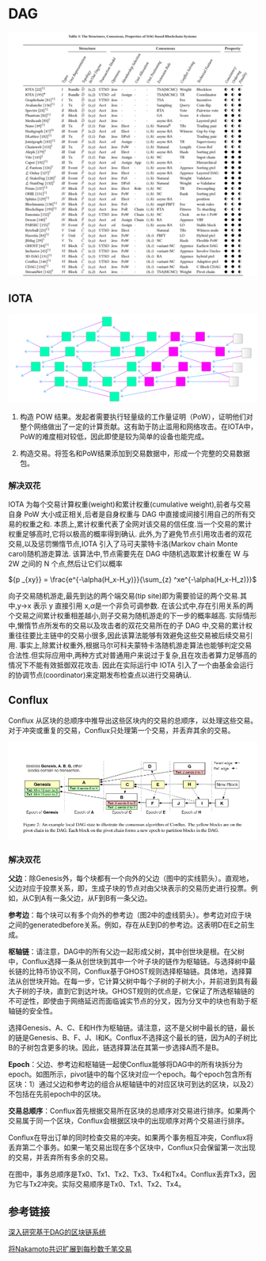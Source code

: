 # DAG

![avatar](./images/all.png)

## IOTA

![avatar](./images/IOTA.png)

1. 构造 POW 结果。发起者需要执行轻量级的工作量证明（PoW），证明他们对整个网络做出了一定的计算贡献。这有助于防止滥用和网络攻击。在IOTA中，PoW的难度相对较低，因此即使是较为简单的设备也能完成。

2. 构造交易。将签名和PoW结果添加到交易数据中，形成一个完整的交易数据包。

### 解决双花

IOTA 为每个交易计算权重(weight)和累计权重(cumulative weight),前者与交易自身 PoW 大小成正相关,后者是自身权重与 DAG 中直接或间接引用自己的所有交易的权重之和.
本质上,累计权重代表了全网对该交易的信任度.当一个交易的累计权重足够高时,它将以极高的概率得到确认.
此外,为了避免节点引用攻击者的双花交易,以及惩罚懒惰节点,IOTA 引入了马可夫蒙特卡洛(Markov chain Monte carol)随机游走算法.
该算法中,节点需要先在 DAG 中随机选取累计权重在 W 与 2W 之间的 N 个点,然后让它们以概率

${p _{xy}} =  \frac{e^{-\alpha(H_x-H_y)}}{\sum_{z} ^xe^{-\alpha(H_x-H_z)}}$

向子交易随机游走,最先到达的两个端交易(tip site)即为需要验证的两个交易.其中,y→x 表示 y 直接引用 x,$\alpha$是一个非负可调参数.
在该公式中,存在引用关系的两个交易之间累计权重相差越小,则子交易为随机游走的下一步的概率越高.
实际情形中,懒惰节点所发布的交易以及攻击者的双花交易所在的子 DAG 中,交易的累计权重往往要比主链中的交易小很多,因此该算法能够有效避免这些交易被后续交易引用.
事实上,除累计权重外,根据马尔可科夫蒙特卡洛随机游走算法也能够判定交易合法性.但实际应用中,两种方式对普通用户来说过于复杂,且在攻击者算力足够高的情况下不能有效抵御双花攻击.
因此在实际运行中 IOTA 引入了一个由基金会运行的协调节点(coordinator)来定期发布检查点以进行交易确认.

## Conflux

Conflux 从区块的总顺序中推导出这些区块内的交易的总顺序，以处理这些交易。对于冲突或重复的交易，Conflux只处理第一个交易，并丢弃其余的交易。

![avatar](./images/conflux.png)

### 解决双花

**父边**：除Genesis外，每个块都有一个向外的父边（图中的实线箭头）。直观地，父边对应于投票关系，即，生成子块的节点对由父块表示的交易历史进行投票。例如，从C到A有一条父边，从F到B有一条父边。

**参考边**：每个块可以有多个向外的参考边（图2中的虚线箭头）。参考边对应于块之间的generatedbefore关系。例如，存在从E到D的参考边。这表明D在E之前生成。

**枢轴链**：请注意，DAG中的所有父边一起形成父树，其中创世块是根。在父树中，Conflux选择一条从创世块到其中一个叶子块的链作为枢轴链。与选择树中最长链的比特币协议不同，Conflux基于GHOST规则选择枢轴链。具体地，选择算法从创世块开始。在每一步，它计算父树中每个子树的子树大小，并前进到具有最大子树的子块，直到它到达叶块。GHOST规则的优点是，它保证了所选枢轴链的不可逆性，即使由于网络延迟而面临诚实节点的分叉，因为分叉中的块也有助于枢轴链的安全性。

选择Genesis、A、C、E和H作为枢轴链。请注意，这不是父树中最长的链，最长的链是Genesis、B、F、J、I和K。Conflux不选择这个最长的链，因为A的子树比B的子树包含更多的块。因此，链选择算法在其第一步选择A而不是B。

**Epoch**：父边、参考边和枢轴链一起使Conflux能够将DAG中的所有块拆分为epoch。如图所示，pivot链中的每个区块对应一个epoch。每个epoch包含所有区块：1）通过父边和参考边的组合从枢轴链中的对应区块可到达的区块，以及2）不包括在先前epoch中的区块。

**交易总顺序**：Conflux首先根据交易所在区块的总顺序对交易进行排序。如果两个交易属于同一个区块，Conflux会根据区块中的出现顺序对两个交易进行排序。

Conflux在导出订单的同时检查交易的冲突。如果两个事务相互冲突，Conflux将丢弃第二个事务。如果一笔交易出现在多个区块中，Conflux只会保留第一次出现的交易，并丢弃所有多余的交易。

在图中，事务总顺序是Tx0、Tx1、Tx2、Tx3、Tx4和Tx4。Conflux丢弃Tx3，因为它与Tx2冲突。实际交易顺序是Tx0、Tx1、Tx2、Tx4。


## 参考链接

[深入研究基于DAG的区块链系统](https://arxiv.org/pdf/2012.06128.pdf)

[将Nakamoto共识扩展到每秒数千笔交易](https://arxiv.org/pdf/1805.03870.pdf)
